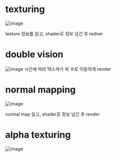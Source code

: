 # texturing
![image](https://github.com/minkyokyo/Computer-Animation/assets/71928522/37518dbc-c4d6-443e-be2c-cc7f38d66914)

texture 정보를 읽고, shader로 정보 넘긴 후 redner  

# double vision
![image](https://github.com/minkyokyo/Computer-Animation/assets/71928522/2376de41-27c8-4799-856d-f5455e543c88)
시간에 따라 텍스쳐가 좌 우로 이동하게 render    
# normal mapping
![image](https://github.com/minkyokyo/Computer-Animation/assets/71928522/2111c0dc-9f1c-41fd-bd2c-57d058f38ed0)

normal map 읽고, shader로 정보 넘긴 후 render  

# alpha texturing
![image](https://github.com/minkyokyo/Computer-Animation/assets/71928522/93b3018f-0e73-438f-a90e-72e520b79c7d)
